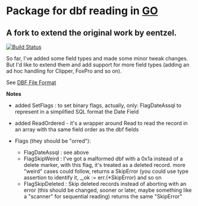 # Package for dbf reading in [GO](https://golang.org)
## A fork to extend the original work by eentzel.
[![Build Status](https://travis-ci.org/squeeze69/dbf.svg?branch=master)](https://travis-ci.org/squeeze69/dbf)

So far, I've added some field types and made some minor tweak changes.
But I'd like to extend them and add support for more field types (adding an ad hoc handling for Clipper, FoxPro and so on).

See [DBF File Format](http://www.clicketyclick.dk/databases/xbase/format/index.html)

**Notes**

- added SetFlags : to set binary flags, actually, only: FlagDateAssql to represent in a simplified SQL format the Date Field
- added ReadOrdered - it's a wrapper around Read to read the record in an array with tha same field order as the dbf fields


- Flags (they should be "orred"):
	- FlagDateAssql : see above
	- FlagSkipWeird : I've got a malformed dbf with a 0x1a instead of a delete marker, with this flag, it's treated as a deleted record.
		more "weird" cases could follow, returns a SkipError (you could use type assertion to identify it, _,ok := err.(*SkipError) and so on
	- FlagSkipDeleted : Skip deleted records instead of aborting with an error (this should be changed, sooner or later, maybe something like
		a "scanner" for sequential reading) returns the same "SkipError"
